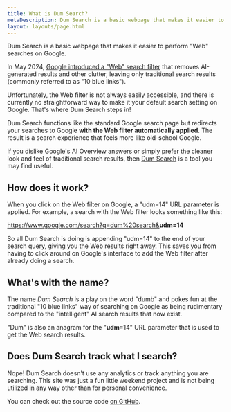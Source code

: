 ```yaml
---
title: What is Dum Search?
metaDescription: Dum Search is a basic webpage that makes it easier to perform Web searches on Google.
layout: layouts/page.html
---
```


Dum Search is a basic webpage that makes it easier to perform "Web" searches on Google.

In May 2024, [Google introduced a "Web" search filter](https://x.com/searchliaison/status/1790473952256786805) that removes AI-generated results and other clutter, leaving only traditional search results (commonly referred to as "10 blue links").

Unfortunately, the Web filter is not always easily accessible, and there is currently no straightforward way to make it your default search setting on Google. That's where Dum Search steps in!

Dum Search functions like the standard Google search page but redirects your searches to Google <strong>with the Web filter automatically applied</strong>. The result is a search experience that feels more like old-school Google.

If you dislike Google's AI Overview answers or simply prefer the cleaner look and feel of traditional search results, then [Dum Search](/) is a tool you may find useful.

## How does it work?

When you click on the Web filter on Google, a "udm=14" URL parameter is applied. For example, a search with the Web filter looks something like this:

https://www.google.com/search?q=dum%20search&<b>udm=14</b>

So all Dum Search is doing is appending "udm=14" to the end of your search query, giving you the Web results right away. This saves you from having to click around on Google's interface to add the Web filter after already doing a search.

## What's with the name?

The name <i>Dum Search</i> is a play on the word "dumb" and pokes fun at the traditional "10 blue links" way of searching on Google as being rudimentary compared to the "intelligent" AI search results that now exist.

"Dum" is also an anagram for the "<b>udm</b>=14" URL parameter that is used to get the Web search results.

## Does Dum Search track what I search?

Nope! Dum Search doesn't use any analytics or track anything you are searching. This site was just a fun little weekend project and is not being utilized in any way other than for personal convenience.

You can check out the source code [on GitHub](https://github.com/cameronkoester/dum-search).
